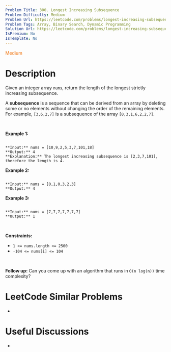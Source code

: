 ```yaml
---
Problem Title: 300. Longest Increasing Subsequence
Problem Difficulty: Medium
Problem Url: https://leetcode.com/problems/longest-increasing-subsequence/
Problem Tags: Array, Binary Search, Dynamic Programming
Solution Url: https://leetcode.com/problems/longest-increasing-subsequence/solution/
IsPremium: No
IsTemplate: No
---
```


<span style="color: rgb(239, 108, 0);">Medium</span>

# Description

Given an integer array `nums`, return the length of the longest strictly increasing subsequence.


A **subsequence** is a sequence that can be derived from an array by deleting some or no elements without changing the order of the remaining elements. For example, `[3,6,2,7]` is a subsequence of the array `[0,3,1,6,2,2,7]`.


 


**Example 1:**



```

**Input:** nums = [10,9,2,5,3,7,101,18]
**Output:** 4
**Explanation:** The longest increasing subsequence is [2,3,7,101], therefore the length is 4.

```

**Example 2:**



```

**Input:** nums = [0,1,0,3,2,3]
**Output:** 4

```

**Example 3:**



```

**Input:** nums = [7,7,7,7,7,7,7]
**Output:** 1

```

 


**Constraints:**


* `1 <= nums.length <= 2500`
* `-104 <= nums[i] <= 104`


 


**Follow up:** Can you come up with an algorithm that runs in `O(n log(n))` time complexity?




# LeetCode Similar Problems

- []()

# Useful Discussions

- []()
